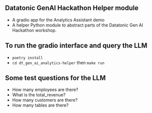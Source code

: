 ## Datatonic GenAI Hackathon Helper module
- A gradio app for the Analytics Assistant demo
- A helper Python module to abstract parts of the Datatonic Gen AI Hackathon workshop. 

## To run the gradio interface and query the LLM
- `poetry install`
- `cd dt_gen_ai_analytics-helper` then `make run`

## Some test questions for the LLM
- How many employees are there?
- What is the total_revenue?
- How many customers are there?
- How many tables are there?
